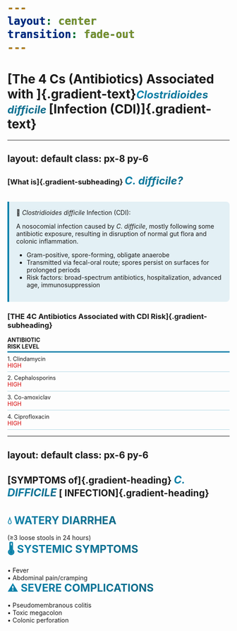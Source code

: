 ```yaml
---
layout: center
transition: fade-out
---
```


 # [The 4 Cs (Antibiotics) Associated with ]{.gradient-text}<span class="italic">Clostridioides difficile </span>[Infection (CDI)]{.gradient-text}

<!-- CSS styling for .gradient-text class -->
<style>
    .gradient-text {
      background: linear-gradient(-45deg, rgb(11, 104, 134), rgb(9, 131, 172));
      -webkit-background-clip: text;
      -moz-background-clip: text;
      -webkit-text-fill-color: transparent;
      -moz-text-fill-color: transparent;
      font-size: 1.2em; 
      line-height:1.2;
      font-weight: 900;
    }
   .italic {
  font-style: italic;
  display: inline; /* Ensures gradient continues */
   background: linear-gradient(-45deg, rgb(11, 104, 134), rgb(9, 131, 172));
      -webkit-background-clip: text;
      -moz-background-clip: text;
      -webkit-text-fill-color: transparent;
      -moz-text-fill-color: transparent;
}
</style>


---
layout: default
class: px-8 py-6
---

<style>
.gradient-heading {
  background: linear-gradient(-45deg, rgb(11, 104, 134), rgb(9, 131, 172));
  -webkit-background-clip: text;
  background-clip: text;
  color: transparent;
  font-weight: 800;
  font-size: 2.8rem;
  margin-bottom: 0.5rem;
}

.gradient-subheading {
  background: linear-gradient(-45deg, rgb(11, 104, 134), rgb(9, 131, 172));
  -webkit-background-clip: text;
  background-clip: text;
  color: transparent;
  font-weight: 600;
  font-size: 1.2rem;
  margin-bottom: 1rem;
}

.risk-table {
  font-size: 1.4rem;
  margin-top: 1.5rem;
}

.risk-header {
  font-weight: 700;
  border-bottom: 3px solid rgb(9, 131, 172);
  padding-bottom: 0.1rem;
}

.risk-row {
  border-bottom: 1px solid rgba(9, 131, 172, 0.3);
  padding: 1rem 0;
}

.high-risk {
  color: #dc2626;
  font-weight: 500;
}

.cdi-definition {
  background: rgba(9, 131, 172, 0.1);
  border-left: 4px solid rgb(9, 131, 172);
  padding: 1rem;
  border-radius: 0 8px 8px 0;
  margin: 0.2rem 0;
}

.compact-table {
  font-size: 0.8rem;
  margin-top: 0.1rem;
}

.compact-table .risk-header {
  padding-bottom: 0.2rem;
  font-size: 0.8rem;
}

.compact-table .risk-row {
  padding: 0.4rem 0;
}

.compact-table .high-risk {
  font-size: 0.8rem;
}
</style>

<CircleShape position="top:20%; left:-5%; size:80px; color:rgba(3, 80, 105, 0.55)" />
<PillShape position="bottom:-5%; right:-10%; width:10%; height:20px; color:rgba(33,150,243,0.08)" />

<v-click>

### [What is]{.gradient-subheading} <i class="gradient-subheading">C. difficile?</i>


<div class="cdi-definition">
  <div class="text-xl mb-1">🦠 <i>Clostridioides difficile</i> Infection (CDI):</div>
  <p class="pl-1 mb-2">
    A nosocomial infection caused by <i>C. difficile</i>, mostly following some antibiotic exposure, resulting in disruption of normal gut flora and colonic inflammation.
  </p>
  <ul class="list-disc pl-5 space-y-2">
    <li>Gram-positive, spore-forming, obligate anaerobe</li>
    <li>Transmitted via fecal-oral route; spores persist on surfaces for prolonged periods</li>
    <li>Risk factors: broad-spectrum antibiotics, hospitalization, advanced age, immunosuppression</li>
  </ul>
</div>

</v-click>

 <v-click>

### [THE 4C Antibiotics Associated with CDI Risk]{.gradient-subheading}
<div class="risk-table compact-table">
  <!-- Header -->
  <div class="grid grid-cols-12 risk-header">
    <div class="col-span-9">ANTIBIOTIC</div>
    <div class="col-span-3">RISK LEVEL</div>
  </div>

  <!-- Rows -->
 
  <div class="grid grid-cols-12 risk-row items-center">
    <div class="col-span-9 font-bold">1. Clindamycin</div>
    <div class="col-span-3 high-risk">HIGH</div>
  </div>

  <div class="grid grid-cols-12 risk-row items-center">
    <div class="col-span-9 font-bold">2. Cephalosporins</div>
    <div class="col-span-3 high-risk">HIGH</div>
  </div>

  <div class="grid grid-cols-12 risk-row items-center">
    <div class="col-span-9 font-bold">3. Co-amoxiclav</div>
    <div class="col-span-3 high-risk">HIGH</div>
  </div>

  <div class="grid grid-cols-12 risk-row items-center">
    <div class="col-span-9 font-bold">4. Ciprofloxacin</div>
    <div class="col-span-3 high-risk">HIGH</div>
  </div>
</div>

 </v-click>


---
layout: default
class: px-6 py-6
---

<style>
.gradient-subheading, span  {
  background: linear-gradient(-45deg, rgb(11, 104, 134), rgb(9, 131, 172));
  -webkit-background-clip: text;
  background-clip: text;
  color: transparent;
  font-weight: bold;
  display: inline-block;
  font-size: 1.5rem;
}
</style>

## [SYMPTOMS of]{.gradient-heading} <span class="italic">C. DIFFICILE</span> [ INFECTION]{.gradient-heading}

<br>
<div class="space-y-1">

<v-click>
<div class="p-6 border-l-8 border-blue-500 bg-blue-30 rounded-r-lg text-2xl">
<div class="font-bold text-2xl mb-3 gradient-subheading">💧 WATERY DIARRHEA</div>
<div class="font-semibold text-xl">(≥3 loose stools in 24 hours)</div>
</div>
</v-click>

<v-click at="2">
<div class="p-6 border-l-8 border-yellow-500 bg-yellow-30 rounded-r-lg text-2xl">
<div class="font-bold text-2xl mb-3 gradient-subheading">🌡️ SYSTEMIC SYMPTOMS</div>
<div class="font-semibold text-xl pl-6 space-y-1">
• Fever<br>
• Abdominal pain/cramping
</div>
</div>
</v-click>

<v-click at="3">
<div class="p-6 border-l-8 border-red-500 bg-red-30 rounded-r-lg text-2xl">
<div class="font-bold text-2xl mb-4 text-red-600 gradient-subheading">⚠️ SEVERE COMPLICATIONS</div>
<div class="font-semibold text-xl pl-6 space-y-1">
• Pseudomembranous colitis<br>
• Toxic megacolon<br>
• Colonic perforation
</div>
</div>
</v-click>

</div>







